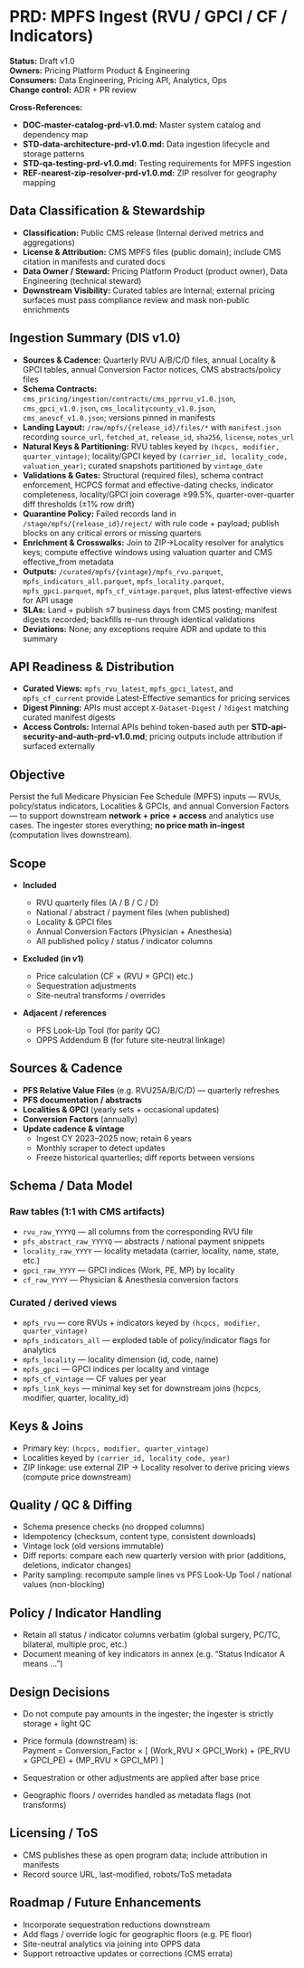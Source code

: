 # PRD: MPFS Ingest (RVU / GPCI / CF / Indicators)

**Status:** Draft v1.0  
**Owners:** Pricing Platform Product & Engineering  
**Consumers:** Data Engineering, Pricing API, Analytics, Ops  
**Change control:** ADR + PR review

**Cross-References:**
- **DOC-master-catalog-prd-v1.0.md:** Master system catalog and dependency map
- **STD-data-architecture-prd-v1.0.md:** Data ingestion lifecycle and storage patterns
- **STD-qa-testing-prd-v1.0.md:** Testing requirements for MPFS ingestion
- **REF-nearest-zip-resolver-prd-v1.0.md:** ZIP resolver for geography mapping

## Data Classification & Stewardship
- **Classification:** Public CMS release (Internal derived metrics and aggregations)  
- **License & Attribution:** CMS MPFS files (public domain); include CMS citation in manifests and curated docs  
- **Data Owner / Steward:** Pricing Platform Product (product owner), Data Engineering (technical steward)  
- **Downstream Visibility:** Curated tables are Internal; external pricing surfaces must pass compliance review and mask non-public enrichments

## Ingestion Summary (DIS v1.0)
- **Sources & Cadence:** Quarterly RVU A/B/C/D files, annual Locality & GPCI tables, annual Conversion Factor notices, CMS abstracts/policy files  
- **Schema Contracts:** `cms_pricing/ingestion/contracts/cms_pprrvu_v1.0.json`, `cms_gpci_v1.0.json`, `cms_localitycounty_v1.0.json`, `cms_anescf_v1.0.json`; versions pinned in manifests  
- **Landing Layout:** `/raw/mpfs/{release_id}/files/*` with `manifest.json` recording `source_url`, `fetched_at`, `release_id`, `sha256`, `license`, `notes_url`  
- **Natural Keys & Partitioning:** RVU tables keyed by `(hcpcs, modifier, quarter_vintage)`; locality/GPCI keyed by `(carrier_id, locality_code, valuation_year)`; curated snapshots partitioned by `vintage_date`  
- **Validations & Gates:** Structural (required files), schema contract enforcement, HCPCS format and effective-dating checks, indicator completeness, locality/GPCI join coverage ≥99.5%, quarter-over-quarter diff thresholds (±1% row drift)  
- **Quarantine Policy:** Failed records land in `/stage/mpfs/{release_id}/reject/` with rule code + payload; publish blocks on any critical errors or missing quarters  
- **Enrichment & Crosswalks:** Join to ZIP→Locality resolver for analytics keys; compute effective windows using valuation quarter and CMS effective_from metadata  
- **Outputs:** `/curated/mpfs/{vintage}/mpfs_rvu.parquet`, `mpfs_indicators_all.parquet`, `mpfs_locality.parquet`, `mpfs_gpci.parquet`, `mpfs_cf_vintage.parquet`, plus latest-effective views for API usage  
- **SLAs:** Land + publish ≤7 business days from CMS posting; manifest digests recorded; backfills re-run through identical validations  
- **Deviations:** None; any exceptions require ADR and update to this summary

## API Readiness & Distribution
- **Curated Views:** `mpfs_rvu_latest`, `mpfs_gpci_latest`, and `mpfs_cf_current` provide Latest-Effective semantics for pricing services  
- **Digest Pinning:** APIs must accept `X-Dataset-Digest` / `?digest` matching curated manifest digests  
- **Access Controls:** Internal APIs behind token-based auth per **STD-api-security-and-auth-prd-v1.0.md**; pricing outputs include attribution if surfaced externally

## Objective  
Persist the full Medicare Physician Fee Schedule (MPFS) inputs — RVUs, policy/status indicators, Localities & GPCIs, and annual Conversion Factors — to support downstream **network + price + access** and analytics use cases. The ingester stores everything; **no price math in-ingest** (computation lives downstream).

## Scope  
- **Included**  
  - RVU quarterly files (A / B / C / D)  
  - National / abstract / payment files (when published)  
  - Locality & GPCI files  
  - Annual Conversion Factors (Physician + Anesthesia)  
  - All published policy / status / indicator columns  

- **Excluded (in v1)**  
  - Price calculation (CF × (RVU × GPCI) etc.)  
  - Sequestration adjustments  
  - Site-neutral transforms / overrides  

- **Adjacent / references**  
  - PFS Look-Up Tool (for parity QC)  
  - OPPS Addendum B (for future site-neutral linkage)

## Sources & Cadence  
- **PFS Relative Value Files** (e.g. RVU25A/B/C/D) — quarterly refreshes  
- **PFS documentation / abstracts**  
- **Localities & GPCI** (yearly sets + occasional updates)  
- **Conversion Factors** (annually)  
- **Update cadence & vintage**  
  - Ingest CY 2023–2025 now; retain 6 years  
  - Monthly scraper to detect updates  
  - Freeze historical quarterlies; diff reports between versions  

## Schema / Data Model  

### Raw tables (1:1 with CMS artifacts)  
- `rvu_raw_YYYYQ` — all columns from the corresponding RVU file  
- `pfs_abstract_raw_YYYYQ` — abstracts / national payment snippets  
- `locality_raw_YYYY` — locality metadata (carrier, locality, name, state, etc.)  
- `gpci_raw_YYYY` — GPCI indices (Work, PE, MP) by locality  
- `cf_raw_YYYY` — Physician & Anesthesia conversion factors  

### Curated / derived views  
- `mpfs_rvu` — core RVUs + indicators keyed by `(hcpcs, modifier, quarter_vintage)`  
- `mpfs_indicators_all` — exploded table of policy/indicator flags for analytics  
- `mpfs_locality` — locality dimension (id, code, name)  
- `mpfs_gpci` — GPCI indices per locality and vintage  
- `mpfs_cf_vintage` — CF values per year  
- `mpfs_link_keys` — minimal key set for downstream joins (hcpcs, modifier, quarter, locality_id)  

## Keys & Joins  
- Primary key: `(hcpcs, modifier, quarter_vintage)`  
- Localities keyed by `(carrier_id, locality_code, year)`  
- ZIP linkage: use external ZIP → Locality resolver to derive pricing views (compute price downstream)  

## Quality / QC & Diffing  
- Schema presence checks (no dropped columns)  
- Idempotency (checksum, content type, consistent downloads)  
- Vintage lock (old versions immutable)  
- Diff reports: compare each new quarterly version with prior (additions, deletions, indicator changes)  
- Parity sampling: recompute sample lines vs PFS Look-Up Tool / national values (non-blocking)  

## Policy / Indicator Handling  
- Retain all status / indicator columns verbatim (global surgery, PC/TC, bilateral, multiple proc, etc.)  
- Document meaning of key indicators in annex (e.g. “Status Indicator A means …”)  

## Design Decisions  
- Do not compute pay amounts in the ingester; the ingester is strictly storage + light QC  
- Price formula (downstream) is:  
    Payment = Conversion_Factor × [ (Work_RVU × GPCI_Work) + (PE_RVU × GPCI_PE) + (MP_RVU × GPCI_MP) ]

- Sequestration or other adjustments are applied after base price  
- Geographic floors / overrides handled as metadata flags (not transforms)  

## Licensing / ToS  
- CMS publishes these as open program data; include attribution in manifests  
- Record source URL, last-modified, robots/ToS metadata  

## Roadmap / Future Enhancements  
- Incorporate sequestration reductions downstream  
- Add flags / override logic for geographic floors (e.g. PE floor)  
- Site-neutral analytics via joining into OPPS data  
- Support retroactive updates or corrections (CMS errata)  
